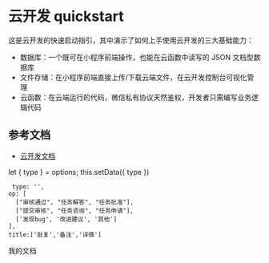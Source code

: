 # 云开发 quickstart

这是云开发的快速启动指引，其中演示了如何上手使用云开发的三大基础能力：

- 数据库：一个既可在小程序前端操作，也能在云函数中读写的 JSON 文档型数据库
- 文件存储：在小程序前端直接上传/下载云端文件，在云开发控制台可视化管理
- 云函数：在云端运行的代码，微信私有协议天然鉴权，开发者只需编写业务逻辑代码

## 参考文档

- [云开发文档](https://developers.weixin.qq.com/miniprogram/dev/wxcloud/basis/getting-started.html)

 let {
      type
    } = options;
    this.setData({
      type
    })


     type: '',
    op: [
      ["审核通过", "任务解答", "任务批准"],
      ["提交审核", "任务咨询", "任务申请"],
      ['发现bug', '改进建议', '其他']
    ],
    title:['批复','备注','详情']
我的文档